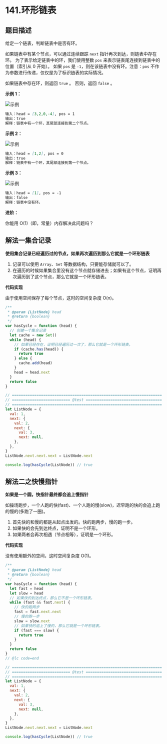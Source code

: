 # 141.环形链表

## 题目描述

给定一个链表，判断链表中是否有环。

如果链表中有某个节点，可以通过连续跟踪 `next` 指针再次到达，则链表中存在环。 为了表示给定链表中的环，我们使用整数 `pos` 来表示链表尾连接到链表中的位置（索引从 0 开始）。 如果 `pos` 是 `-1`，则在该链表中没有环。注意：`pos` 不作为参数进行传递，仅仅是为了标识链表的实际情况。

如果链表中存在环，则返回 `true` 。 否则，返回 `false` 。

**示例 1：**

![示例](https://assets.leetcode-cn.com/aliyun-lc-upload/uploads/2018/12/07/circularlinkedlist.png)

```md
输入：head = [3,2,0,-4], pos = 1
输出：true
解释：链表中有一个环，其尾部连接到第二个节点。
```

**示例 2：**

![示例](https://assets.leetcode-cn.com/aliyun-lc-upload/uploads/2018/12/07/circularlinkedlist_test2.png)

```md
输入：head = [1,2], pos = 0
输出：true
解释：链表中有一个环，其尾部连接到第一个节点。
```

**示例 3：**

![示例](https://assets.leetcode-cn.com/aliyun-lc-upload/uploads/2018/12/07/circularlinkedlist_test3.png)

```md
输入：head = [1], pos = -1
输出：false
解释：链表中没有环。
```

**进阶：**

你能用 O(1)（即，常量）内存解决此问题吗？

## 解法一集合记录

**使用集合记录已经遍历过的节点，如果再次遍历到那么它就是一个环形链表**

1. 记录可以使用 `Array`、`Set` 等数据结构，只要能存储就可以了。
2. 在遍历的时候如果集合里没有这个节点就存储进去；如果有这个节点，证明再次遍历到了这个节点，那么它就是一个环形链表。

**代码实现**

由于使用空间保存了每个节点，这时的空间复杂度 O(n)。

```js
/**
 * @param {ListNode} head
 * @return {boolean}
 */
var hasCycle = function (head) {
  // 创建一个集合记录
  let cache = new Set()
  while (head) {
    // 如果已经存在，证明已经遍历过一次了，那么它就是一个环形链表。
    if (cache.has(head)) {
      return true
    } else {
      cache.add(head)
    }
    head = head.next
  }
  return false
}

// ===================================================================
// ========================== @test ==================================
// ===================================================================
let ListNode = {
  val: 1,
  next: {
    val: 2,
    next: {
      val: 3,
      next: null,
    },
  },
}
ListNode.next.next.next = ListNode.next

console.log(hasCycle(ListNode)) // true
```

## 解法二之快慢指针

**如果是一个圆，快指针最终都会追上慢指针**

如操场跑步，一个人跑的快(fast)、一个人跑的慢(slow)，迟早跑的快的会追上跑的慢的(多跑了一圈)。

1. 首先快的和慢的都是从起点出发的。快的跑两步，慢的跑一步。
2. 如果快的会先到达终点，证明不是一个环形。
3. 如果两者会再次相遇（节点相等），证明是一个环形。

**代码实现**

没有使用额外的空间，这时空间复杂度 O(1)。

```js
/**
 * @param {ListNode} head
 * @return {boolean}
 */
var hasCycle = function (head) {
  let fast = head
  let slow = head
  // 如果快的到达终点，那么它不是一个环形链表。
  while (fast && fast.next) {
    // 快的跑两步
    fast = fast.next.next
    // 慢的跑一步
    slow = slow.next
    // 如果快的追上了慢的，那么它就是一个环形链表。
    if (fast === slow) {
      return true
    }
  }
  return false
}
// @lc code=end

// ===================================================================
// ========================== @test ==================================
// ===================================================================
let ListNode = {
  val: 1,
  next: {
    val: 2,
    next: {
      val: 3,
      next: null,
    },
  },
}
ListNode.next.next.next = ListNode.next

console.log(hasCycle(ListNode)) // true
```
